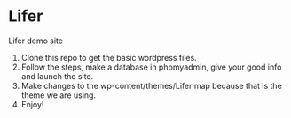 # Lifer
Lifer demo site

1) Clone this repo to get the basic wordpress files. 
2) Follow the steps, make a database in phpmyadmin, give your good info and launch the site.
3) Make changes to the wp-content/themes/Lifer map because that is the theme we are using.
4) Enjoy!
